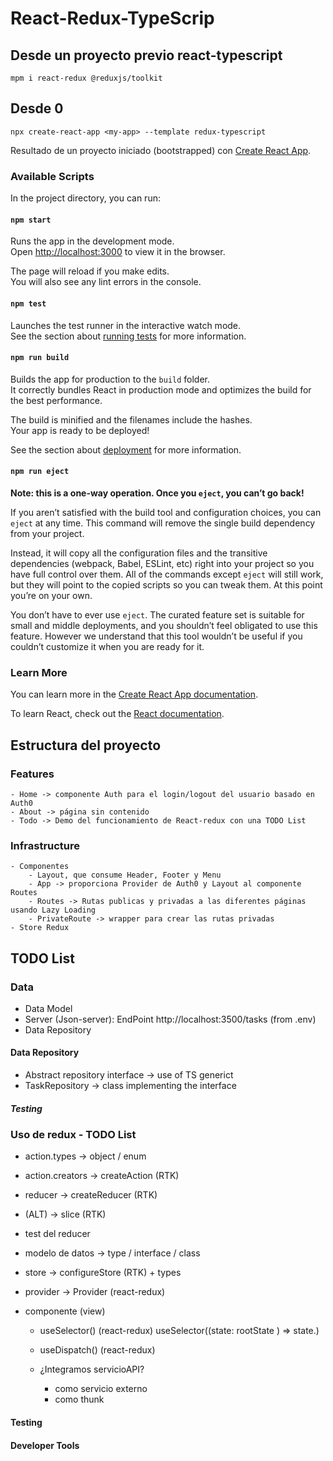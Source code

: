 # React-Redux-TypeScrip

## Desde un proyecto previo react-typescript

```shell
mpm i react-redux @reduxjs/toolkit
```

## Desde 0

```shell
npx create-react-app <my-app> --template redux-typescript
```

Resultado de un proyecto iniciado (bootstrapped) con [Create React App](https://github.com/facebook/create-react-app).

### Available Scripts

In the project directory, you can run:

#### `npm start`

Runs the app in the development mode.\
Open [http://localhost:3000](http://localhost:3000) to view it in the browser.

The page will reload if you make edits.\
You will also see any lint errors in the console.

#### `npm test`

Launches the test runner in the interactive watch mode.\
See the section about [running tests](https://facebook.github.io/create-react-app/docs/running-tests) for more information.

#### `npm run build`

Builds the app for production to the `build` folder.\
It correctly bundles React in production mode and optimizes the build for the best performance.

The build is minified and the filenames include the hashes.\
Your app is ready to be deployed!

See the section about [deployment](https://facebook.github.io/create-react-app/docs/deployment) for more information.

#### `npm run eject`

**Note: this is a one-way operation. Once you `eject`, you can’t go back!**

If you aren’t satisfied with the build tool and configuration choices, you can `eject` at any time. This command will remove the single build dependency from your project.

Instead, it will copy all the configuration files and the transitive dependencies (webpack, Babel, ESLint, etc) right into your project so you have full control over them. All of the commands except `eject` will still work, but they will point to the copied scripts so you can tweak them. At this point you’re on your own.

You don’t have to ever use `eject`. The curated feature set is suitable for small and middle deployments, and you shouldn’t feel obligated to use this feature. However we understand that this tool wouldn’t be useful if you couldn’t customize it when you are ready for it.

### Learn More

You can learn more in the [Create React App documentation](https://facebook.github.io/create-react-app/docs/getting-started).

To learn React, check out the [React documentation](https://reactjs.org/).

## Estructura del proyecto

### Features

    - Home -> componente Auth para el login/logout del usuario basado en Auth0
    - About -> página sin contenido
    - Todo -> Demo del funcionamiento de React-redux con una TODO List

### Infrastructure

    - Componentes
        - Layout, que consume Header, Footer y Menu
        - App -> proporciona Provider de Auth0 y Layout al componente Routes
        - Routes -> Rutas publicas y privadas a las diferentes páginas usando Lazy Loading
        - PrivateRoute -> wrapper para crear las rutas privadas
    - Store Redux

## TODO List

### Data

-   Data Model
-   Server (Json-server): EndPoint http://localhost:3500/tasks (from .env)
-   Data Repository

#### Data Repository

-   Abstract repository interface -> use of TS generict
-   TaskRepository -> class implementing the interface

##### Testing

### Uso de redux - TODO List

-   action.types -> object / enum

-   action.creators -> createAction (RTK)
-   reducer -> createReducer (RTK)
-   (ALT) -> slice (RTK)

-   test del reducer

-   modelo de datos -> type / interface / class
-   store -> configureStore (RTK) + types
-   provider -> Provider (react-redux)

-   componente (view)

    -   useSelector() (react-redux)
        useSelector((state: rootState ) => state.<branch>)
    -   useDispatch() (react-redux)

    -   ¿Integramos servicioAPI?
        -   como servicio externo
        -   como thunk

#### Testing

#### Developer Tools
